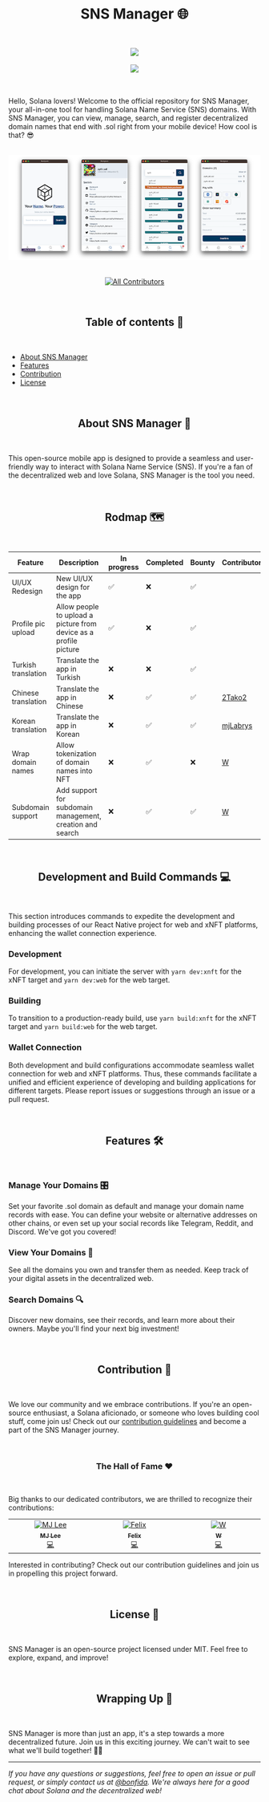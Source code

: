 <h1 align="center">SNS Manager 🌐</h1>

<br />

<p align="center">
<img width="250" src="https://i.imgur.com/nn7LMNV.png"/>
</p>

<p align="center">
<a href="https://twitter.com/bonfida">
<img src="https://img.shields.io/twitter/url?label=Bonfida&style=social&url=https%3A%2F%2Ftwitter.com%2Fbonfida">
</a>
</p>

<br />

Hello, Solana lovers! Welcome to the official repository for SNS Manager, your all-in-one tool for handling Solana Name Service (SNS) domains. With SNS Manager, you can view, manage, search, and register decentralized domain names that end with .sol right from your mobile device! How cool is that? 😎

<br />
<center>
<img src="./assets/illustration.png" />
</center>
<br />

<div align="center">

<!-- ALL-CONTRIBUTORS-BADGE:START - Do not remove or modify this section -->
[![All Contributors](https://img.shields.io/badge/all_contributors-3-orange.svg?style=flat-square)](#contributors-)
<!-- ALL-CONTRIBUTORS-BADGE:END -->

</div>

<br />
<h2 align="center">Table of contents 📝</h2>
<br />

- [About SNS Manager](#about-sns-manager)
- [Features](#features)
- [Contribution](#contribution)
- [License](#license)

<br />
<h2 align="center">About SNS Manager 🚀</h2>
<br />

This open-source mobile app is designed to provide a seamless and user-friendly way to interact with Solana Name Service (SNS). If you're a fan of the decentralized web and love Solana, SNS Manager is the tool you need.

<br />
<h2 align="center">Rodmap 🗺️</h2>
<br />

| Feature             | Description                                                       | In progress | Completed | Bounty | Contributor                             |
| ------------------- | ----------------------------------------------------------------- | ----------- | --------- | ------ | --------------------------------------- |
| UI/UX Redesign      | New UI/UX design for the app                                      | ✅          | ❌        | ✅     |                                         |
| Profile pic upload  | Allow people to upload a picture from device as a profile picture | ✅          | ❌        | ✅     |                                         |
| Turkish translation | Translate the app in Turkish                                      | ❌          | ❌        | ✅     |                                         |
| Chinese translation | Translate the app in Chinese                                      | ❌          | ✅        | ✅     | [2Tako2](https://github.com/2Tako2)     |
| Korean translation  | Translate the app in Korean                                       | ❌          | ✅        | ✅     | [mjLabrys](https://github.com/mjLabrys) |
| Wrap domain names   | Allow tokenization of domain names into NFT                       | ❌          | ✅        | ❌     | [W](https://github.com/wosleyv)         |
| Subdomain support   | Add support for subdomain management, creation and search         | ❌          | ✅        | ✅     | [W](https://github.com/wosleyv)         |

<br />
<h2 align="center">Development and Build Commands 💻</h2>
<br />

This section introduces commands to expedite the development and building processes of our React Native project for web and xNFT platforms, enhancing the wallet connection experience.

### Development

For development, you can initiate the server with `yarn dev:xnft` for the xNFT target and `yarn dev:web` for the web target.

### Building

To transition to a production-ready build, use `yarn build:xnft` for the xNFT target and `yarn build:web` for the web target.

### Wallet Connection

Both development and build configurations accommodate seamless wallet connection for web and xNFT platforms. Thus, these commands facilitate a unified and efficient experience of developing and building applications for different targets. Please report issues or suggestions through an issue or a pull request.

<br />
<h2 align="center">Features 🛠️</h2>
<br />

### Manage Your Domains 🎛️

Set your favorite .sol domain as default and manage your domain name records with ease. You can define your website or alternative addresses on other chains, or even set up your social records like Telegram, Reddit, and Discord. We've got you covered!

### View Your Domains 👀

See all the domains you own and transfer them as needed. Keep track of your digital assets in the decentralized web.

### Search Domains 🔍

Discover new domains, see their records, and learn more about their owners. Maybe you'll find your next big investment!

<br />
<h2 align="center">Contribution 🤝</h2>
<br />

We love our community and we embrace contributions. If you're an open-source enthusiast, a Solana aficionado, or someone who loves building cool stuff, come join us! Check out our [contribution guidelines](CONTRIBUTING.md) and become a part of the SNS Manager journey.

<br />
<h3 align="center">The Hall of Fame ❤️</h2>
<br />

Big thanks to our dedicated contributors, we are thrilled to recognize their contributions:

<!-- ALL-CONTRIBUTORS-LIST:START - Do not remove or modify this section -->
<!-- prettier-ignore-start -->
<!-- markdownlint-disable -->
<table>
  <tbody>
    <tr>
      <td align="center" valign="top" width="14.28%"><a href="https://mj-portfolio-ipfs.vercel.app/"><img src="https://avatars.githubusercontent.com/u/103424726?v=4?s=100" width="100px;" alt="MJ Lee"/><br /><sub><b>MJ Lee</b></sub></a><br /><a href="https://github.com/Bonfida/sns-manager/commits?author=mjLabrys" title="Code">💻</a></td>
      <td align="center" valign="top" width="14.28%"><a href="https://github.com/2Tako2"><img src="https://avatars.githubusercontent.com/u/54200396?v=4?s=100" width="100px;" alt="Felix"/><br /><sub><b>Felix</b></sub></a><br /><a href="https://github.com/Bonfida/sns-manager/commits?author=2Tako2" title="Code">💻</a></td>
      <td align="center" valign="top" width="14.28%"><a href="https://github.com/wosleyv"><img src="https://avatars.githubusercontent.com/u/51493181?v=4?s=100" width="100px;" alt="W"/><br /><sub><b>W</b></sub></a><br /><a href="https://github.com/Bonfida/sns-manager/commits?author=wosleyv" title="Code">💻</a></td>
    </tr>
  </tbody>
</table>

<!-- markdownlint-restore -->
<!-- prettier-ignore-end -->

<!-- ALL-CONTRIBUTORS-LIST:END -->

Interested in contributing? Check out our contribution guidelines and join us in propelling this project forward.

<br />
<h2 align="center">License 📄</h2>
<br />

SNS Manager is an open-source project licensed under MIT. Feel free to explore, expand, and improve!

<br />
<h2 align="center">Wrapping Up 🎁</h2>
<br />

SNS Manager is more than just an app, it's a step towards a more decentralized future. Join us in this exciting journey. We can't wait to see what we'll build together! 🚀🌐

<hr>

_If you have any questions or suggestions, feel free to open an issue or pull request, or simply contact us at [@bonfida](https://twitter.com/bonfida). We're always here for a good chat about Solana and the decentralized web!_
